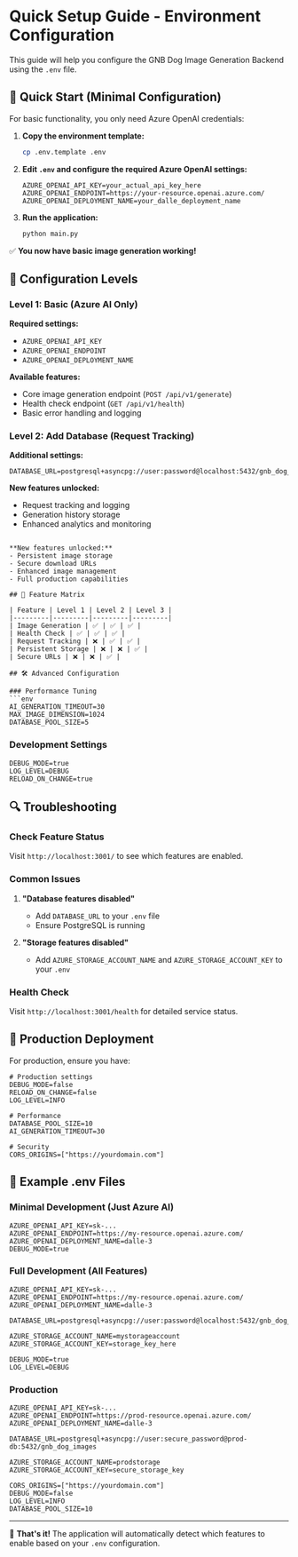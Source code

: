 # Quick Setup Guide - Environment Configuration

This guide will help you configure the GNB Dog Image Generation Backend using the `.env` file.

## 🚀 Quick Start (Minimal Configuration)

For basic functionality, you only need Azure OpenAI credentials:

1. **Copy the environment template:**
   ```bash
   cp .env.template .env
   ```

2. **Edit `.env` and configure the required Azure OpenAI settings:**
   ```env
   AZURE_OPENAI_API_KEY=your_actual_api_key_here
   AZURE_OPENAI_ENDPOINT=https://your-resource.openai.azure.com/
   AZURE_OPENAI_DEPLOYMENT_NAME=your_dalle_deployment_name
   ```

3. **Run the application:**
   ```bash
   python main.py
   ```

✅ **You now have basic image generation working!**

## 🔧 Configuration Levels

### Level 1: Basic (Azure AI Only)
**Required settings:**
- `AZURE_OPENAI_API_KEY`
- `AZURE_OPENAI_ENDPOINT` 
- `AZURE_OPENAI_DEPLOYMENT_NAME`

**Available features:**
- Core image generation endpoint (`POST /api/v1/generate`)
- Health check endpoint (`GET /api/v1/health`)
- Basic error handling and logging

### Level 2: Add Database (Request Tracking)
**Additional settings:**
```env
DATABASE_URL=postgresql+asyncpg://user:password@localhost:5432/gnb_dog_images
```

**New features unlocked:**
- Request tracking and logging
- Generation history storage
- Enhanced analytics and monitoring

```

**New features unlocked:**
- Persistent image storage
- Secure download URLs
- Enhanced image management
- Full production capabilities

## 🎯 Feature Matrix

| Feature | Level 1 | Level 2 | Level 3 |
|---------|---------|---------|---------|
| Image Generation | ✅ | ✅ | ✅ |
| Health Check | ✅ | ✅ | ✅ |
| Request Tracking | ❌ | ✅ | ✅ |
| Persistent Storage | ❌ | ❌ | ✅ |
| Secure URLs | ❌ | ❌ | ✅ |

## 🛠️ Advanced Configuration

### Performance Tuning
```env
AI_GENERATION_TIMEOUT=30
MAX_IMAGE_DIMENSION=1024
DATABASE_POOL_SIZE=5
```

### Development Settings
```env
DEBUG_MODE=true
LOG_LEVEL=DEBUG
RELOAD_ON_CHANGE=true
```

## 🔍 Troubleshooting

### Check Feature Status
Visit `http://localhost:3001/` to see which features are enabled.

### Common Issues

1. **"Database features disabled"**
   - Add `DATABASE_URL` to your `.env` file
   - Ensure PostgreSQL is running

2. **"Storage features disabled"**
   - Add `AZURE_STORAGE_ACCOUNT_NAME` and `AZURE_STORAGE_ACCOUNT_KEY` to your `.env`

### Health Check
Visit `http://localhost:3001/health` for detailed service status.

## 🚀 Production Deployment

For production, ensure you have:

```env
# Production settings
DEBUG_MODE=false
RELOAD_ON_CHANGE=false
LOG_LEVEL=INFO

# Performance
DATABASE_POOL_SIZE=10
AI_GENERATION_TIMEOUT=30

# Security
CORS_ORIGINS=["https://yourdomain.com"]
```

## 📝 Example .env Files

### Minimal Development (Just Azure AI)
```env
AZURE_OPENAI_API_KEY=sk-...
AZURE_OPENAI_ENDPOINT=https://my-resource.openai.azure.com/
AZURE_OPENAI_DEPLOYMENT_NAME=dalle-3
DEBUG_MODE=true
```

### Full Development (All Features)
```env
AZURE_OPENAI_API_KEY=sk-...
AZURE_OPENAI_ENDPOINT=https://my-resource.openai.azure.com/
AZURE_OPENAI_DEPLOYMENT_NAME=dalle-3

DATABASE_URL=postgresql+asyncpg://user:password@localhost:5432/gnb_dog_images

AZURE_STORAGE_ACCOUNT_NAME=mystorageaccount
AZURE_STORAGE_ACCOUNT_KEY=storage_key_here

DEBUG_MODE=true
LOG_LEVEL=DEBUG
```

### Production
```env
AZURE_OPENAI_API_KEY=sk-...
AZURE_OPENAI_ENDPOINT=https://prod-resource.openai.azure.com/
AZURE_OPENAI_DEPLOYMENT_NAME=dalle-3

DATABASE_URL=postgresql+asyncpg://user:secure_password@prod-db:5432/gnb_dog_images

AZURE_STORAGE_ACCOUNT_NAME=prodstorage
AZURE_STORAGE_ACCOUNT_KEY=secure_storage_key

CORS_ORIGINS=["https://yourdomain.com"]
DEBUG_MODE=false
LOG_LEVEL=INFO
DATABASE_POOL_SIZE=10
```

---

🎉 **That's it!** The application will automatically detect which features to enable based on your `.env` configuration. 